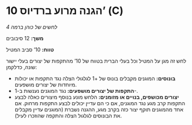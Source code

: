 # הגנה מרוע ברדיוס 10’ (C)

*לחשים של כוהן ברמה 4*

**משך:** 12 סיבובים

**טווח:** 10’ סביב המטיל

לחש זה מגן על המטיל וכל בעלי הברית בטווח של 10’ מהתקפות של יצורים בעלי יישור שונה, כדלקמן:

- **בונוסים:** המוגנים מקבלים בונוס של +1 לגלגולי הצלה נגד התקפות או יכולות מיוחדות של יצורים מושפעים.
- **התקפות של יצורים מושפעים:** נגד המוגנים נענשות ב-1-.
- **יצורים מכושפים, בנויים או מזומנים:** הלחש מונע בנוסף מיצורים כאלה לבצע התקפות קרב מגע נגד המוגנים, אם כי הם עדיין יכולים לבצע התקפות מרחוק. אם אחד מהמוגנים תוקף יצור כזה בקרב מגע, ההגנה נשברת (המוגנים עדיין מקבלים את הבונוסים לגלגול הצלה והתקפה שהוזכרו לעיל).
